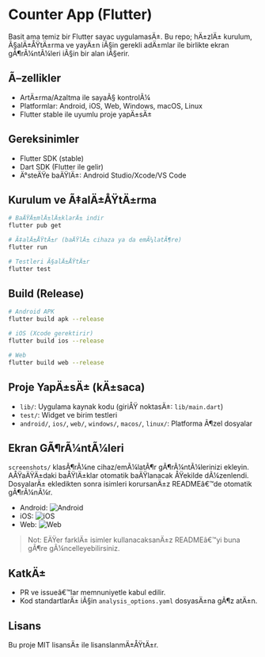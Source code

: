 ﻿# Counter App (Flutter)

Basit ama temiz bir Flutter sayac uygulamasÄ±. Bu repo; hÄ±zlÄ± kurulum, Ã§alÄ±ÅŸtÄ±rma ve yayÄ±n iÃ§in gerekli adÄ±mlar ile birlikte ekran gÃ¶rÃ¼ntÃ¼leri iÃ§in bir alan iÃ§erir.

## Ã–zellikler
- ArtÄ±rma/Azaltma ile sayaÃ§ kontrolÃ¼
- Platformlar: Android, iOS, Web, Windows, macOS, Linux
- Flutter stable ile uyumlu proje yapÄ±sÄ±

## Gereksinimler
- Flutter SDK (stable)
- Dart SDK (Flutter ile gelir)
- Ä°steÄŸe baÄŸlÄ±: Android Studio/Xcode/VS Code

## Kurulum ve Ã‡alÄ±ÅŸtÄ±rma
```bash
# BaÄŸÄ±mlÄ±lÄ±klarÄ± indir
flutter pub get

# Ã‡alÄ±ÅŸtÄ±r (baÄŸlÄ± cihaza ya da emÃ¼latÃ¶re)
flutter run

# Testleri Ã§alÄ±ÅŸtÄ±r
flutter test
```

## Build (Release)
```bash
# Android APK
flutter build apk --release

# iOS (Xcode gerektirir)
flutter build ios --release

# Web
flutter build web --release
```

## Proje YapÄ±sÄ± (kÄ±saca)
- `lib/`: Uygulama kaynak kodu (giriÅŸ noktasÄ±: `lib/main.dart`)
- `test/`: Widget ve birim testleri
- `android/`, `ios/`, `web/`, `windows/`, `macos/`, `linux/`: Platforma Ã¶zel dosyalar

## Ekran GÃ¶rÃ¼ntÃ¼leri
`screenshots/` klasÃ¶rÃ¼ne cihaz/emÃ¼latÃ¶r gÃ¶rÃ¼ntÃ¼lerinizi ekleyin. AÅŸaÄŸÄ±daki baÅŸlÄ±klar otomatik baÄŸlanacak ÅŸekilde dÃ¼zenlendi. DosyalarÄ± ekledikten sonra isimleri korursanÄ±z READMEâ€™de otomatik gÃ¶rÃ¼nÃ¼r.

- Android: ![Android](screenshots/android.png)
- iOS: ![iOS](screenshots/ios.png)
- Web: ![Web](screenshots/web.png)

> Not: EÄŸer farklÄ± isimler kullanacaksanÄ±z READMEâ€™yi buna gÃ¶re gÃ¼ncelleyebilirsiniz.

## KatkÄ±
- PR ve issueâ€™lar memnuniyetle kabul edilir.
- Kod standartlarÄ± iÃ§in `analysis_options.yaml` dosyasÄ±na gÃ¶z atÄ±n.

## Lisans
Bu proje MIT lisansÄ± ile lisanslanmÄ±ÅŸtÄ±r.
